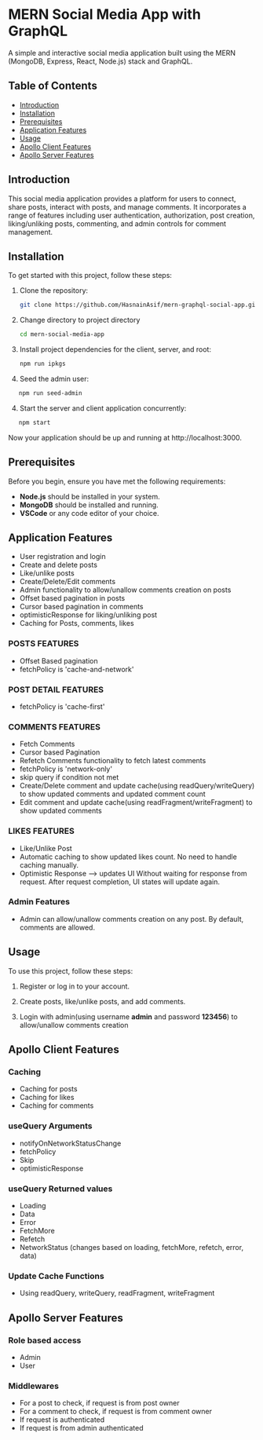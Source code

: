 # MERN Social Media App with GraphQL

A simple and interactive social media application built using the MERN (MongoDB, Express, React, Node.js) stack and GraphQL.

<!-- ![App Demo](link_to_your_demo_image) -->

## Table of Contents

- [Introduction](#introduction)
- [Installation](#installation)
- [Prerequisites](#prerequisites)
- [Application Features](#application-features)
- [Usage](#usage)
- [Apollo Client Features](#apollo-client-features)
- [Apollo Server Features](#apollo-server-features)

## Introduction

This social media application provides a platform for users to connect, share posts, interact with posts, and manage comments. It incorporates a range of features including user authentication, authorization, post creation, liking/unliking posts, commenting, and admin controls for comment management.

## Installation

To get started with this project, follow these steps:

1. Clone the repository:

   ```sh
   git clone https://github.com/HasnainAsif/mern-graphql-social-app.git
   ```

2. Change directory to project directory

   ```sh
   cd mern-social-media-app
   ```

3. Install project dependencies for the client, server, and root:

   ```sh
   npm run ipkgs
   ```

4. Seed the admin user:

```sh
   npm run seed-admin
```

4. Start the server and client application concurrently:

```sh
   npm start
```

Now your application should be up and running at http://localhost:3000.

## Prerequisites

Before you begin, ensure you have met the following requirements:

- **Node.js** should be installed in your system.
- **MongoDB** should be installed and running.
- **VSCode** or any code editor of your choice.

## Application Features

- User registration and login
- Create and delete posts
- Like/unlike posts
- Create/Delete/Edit comments
- Admin functionality to allow/unallow comments creation on posts
- Offset based pagination in posts
- Cursor based pagination in comments
- optimisticResponse for liking/unliking post
- Caching for Posts, comments, likes

### POSTS FEATURES

- Offset Based pagination
- fetchPolicy is 'cache-and-network'

### POST DETAIL FEATURES

- fetchPolicy is 'cache-first'

### COMMENTS FEATURES

- Fetch Comments
- Cursor based Pagination
- Refetch Comments functionality to fetch latest comments
- fetchPolicy is 'network-only'
- skip query if condition not met
- Create/Delete comment and update cache(using readQuery/writeQuery) to show updated comments and updated comment count
- Edit comment and update cache(using readFragment/writeFragment) to show updated comments

### LIKES FEATURES

- Like/Unlike Post
- Automatic caching to show updated likes count. No need to handle caching manually.
- Optimistic Response --> updates UI Without waiting for response from request. After request completion, UI states will update again.

### Admin Features

- Admin can allow/unallow comments creation on any post. By default, comments are allowed.

## Usage

To use this project, follow these steps:

1. Register or log in to your account.

2. Create posts, like/unlike posts, and add comments.

3. Login with admin(using username **admin** and password **123456**) to allow/unallow comments creation

## Apollo Client Features

### Caching

- Caching for posts
- Caching for likes
- Caching for comments

### useQuery Arguments

- notifyOnNetworkStatusChange
- fetchPolicy
- Skip
- optimisticResponse

### useQuery Returned values

- Loading
- Data
- Error
- FetchMore
- Refetch
- NetworkStatus (changes based on loading, fetchMore, refetch, error, data)

### Update Cache Functions

- Using readQuery, writeQuery, readFragment, writeFragment

## Apollo Server Features

### Role based access

- Admin
- User

### Middlewares

- For a post to check, if request is from post owner
- For a comment to check, if request is from comment owner
- If request is authenticated
- If request is from admin authenticated
